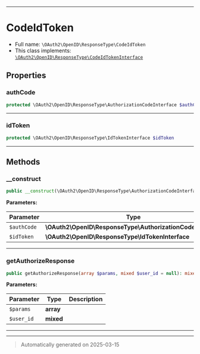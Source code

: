 ***

# CodeIdToken





* Full name: `\OAuth2\OpenID\ResponseType\CodeIdToken`
* This class implements:
[`\OAuth2\OpenID\ResponseType\CodeIdTokenInterface`](./CodeIdTokenInterface.md)



## Properties


### authCode



```php
protected \OAuth2\OpenID\ResponseType\AuthorizationCodeInterface $authCode
```






***

### idToken



```php
protected \OAuth2\OpenID\ResponseType\IdTokenInterface $idToken
```






***

## Methods


### __construct



```php
public __construct(\OAuth2\OpenID\ResponseType\AuthorizationCodeInterface $authCode, \OAuth2\OpenID\ResponseType\IdTokenInterface $idToken): mixed
```








**Parameters:**

| Parameter | Type | Description |
|-----------|------|-------------|
| `$authCode` | **\OAuth2\OpenID\ResponseType\AuthorizationCodeInterface** |  |
| `$idToken` | **\OAuth2\OpenID\ResponseType\IdTokenInterface** |  |





***

### getAuthorizeResponse



```php
public getAuthorizeResponse(array $params, mixed $user_id = null): mixed
```








**Parameters:**

| Parameter | Type | Description |
|-----------|------|-------------|
| `$params` | **array** |  |
| `$user_id` | **mixed** |  |





***


***
> Automatically generated on 2025-03-15
